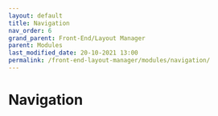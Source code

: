 ```yaml
---
layout: default
title: Navigation
nav_order: 6
grand_parent: Front-End/Layout Manager
parent: Modules
last_modified_date: 20-10-2021 13:00
permalink: /front-end-layout-manager/modules/navigation/
---
```


# Navigation